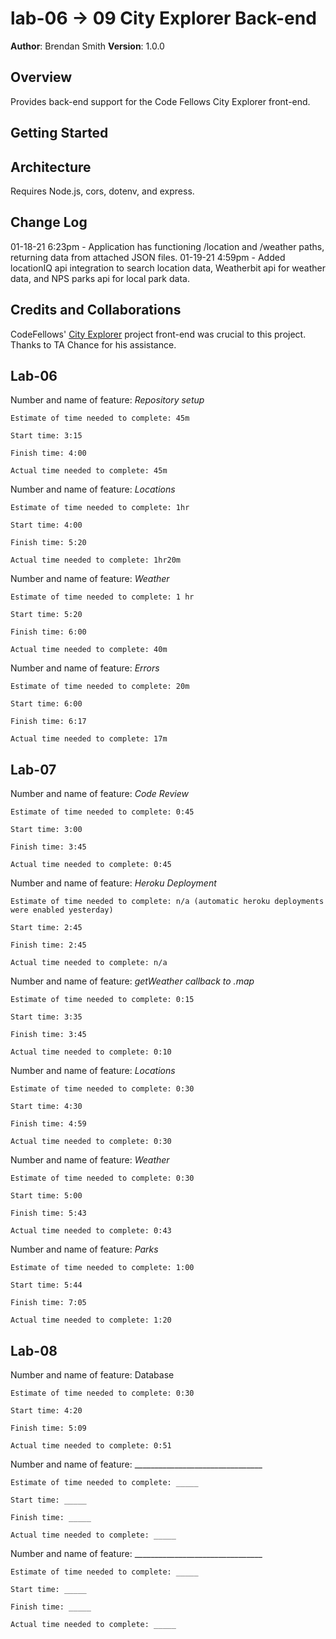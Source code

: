 # lab-06 -> 09 City Explorer Back-end

**Author**: Brendan Smith
**Version**: 1.0.0

## Overview
Provides back-end support for the Code Fellows City Explorer front-end. 

## Getting Started
<!-- What are the steps that a user must take in order to build this app on their own machine and get it running? -->

## Architecture
Requires Node.js, cors, dotenv, and express. 

## Change Log
01-18-21 6:23pm - Application has functioning /location and /weather paths, returning data from attached JSON files.
01-19-21 4:59pm - Added locationIQ api integration to search location data, Weatherbit api for weather data, and NPS parks  api for local park data. 


## Credits and Collaborations
CodeFellows' [City Explorer](https://codefellows.github.io/code-301-guide/curriculum/city-explorer-app/front-end/) project front-end was crucial to this project.
Thanks to TA Chance for his assistance.

## Lab-06
Number and name of feature: *Repository setup*

    Estimate of time needed to complete: 45m

    Start time: 3:15

    Finish time: 4:00

    Actual time needed to complete: 45m

Number and name of feature: *Locations*

    Estimate of time needed to complete: 1hr

    Start time: 4:00

    Finish time: 5:20

    Actual time needed to complete: 1hr20m

Number and name of feature: *Weather*

    Estimate of time needed to complete: 1 hr

    Start time: 5:20

    Finish time: 6:00

    Actual time needed to complete: 40m

Number and name of feature: *Errors*

    Estimate of time needed to complete: 20m

    Start time: 6:00

    Finish time: 6:17

    Actual time needed to complete: 17m

## Lab-07
Number and name of feature: *Code Review*

    Estimate of time needed to complete: 0:45

    Start time: 3:00

    Finish time: 3:45

    Actual time needed to complete: 0:45

Number and name of feature: *Heroku Deployment*

    Estimate of time needed to complete: n/a (automatic heroku deployments were enabled yesterday)

    Start time: 2:45

    Finish time: 2:45

    Actual time needed to complete: n/a

Number and name of feature: *getWeather callback to .map*

    Estimate of time needed to complete: 0:15

    Start time: 3:35

    Finish time: 3:45

    Actual time needed to complete: 0:10

Number and name of feature: *Locations*

    Estimate of time needed to complete: 0:30

    Start time: 4:30

    Finish time: 4:59

    Actual time needed to complete: 0:30

Number and name of feature: *Weather*

    Estimate of time needed to complete: 0:30

    Start time: 5:00

    Finish time: 5:43

    Actual time needed to complete: 0:43

Number and name of feature: *Parks*

    Estimate of time needed to complete: 1:00

    Start time: 5:44

    Finish time: 7:05

    Actual time needed to complete: 1:20

## Lab-08

Number and name of feature: Database

    Estimate of time needed to complete: 0:30

    Start time: 4:20

    Finish time: 5:09

    Actual time needed to complete: 0:51

Number and name of feature: ________________________________

    Estimate of time needed to complete: _____

    Start time: _____

    Finish time: _____

    Actual time needed to complete: _____

Number and name of feature: ________________________________

    Estimate of time needed to complete: _____

    Start time: _____

    Finish time: _____

    Actual time needed to complete: _____